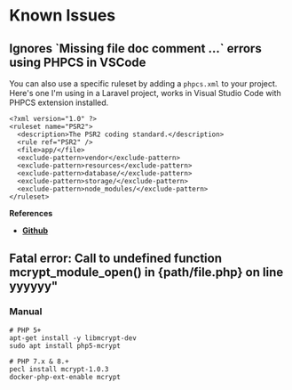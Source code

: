 # Known Issues

## Ignores \`Missing file doc comment ...\` errors using PHPCS in VSCode&#x20;

You can also use a specific ruleset by adding a `phpcs.xml` to your project. Here's one I'm using in a Laravel project, works in Visual Studio Code with PHPCS extension installed.

```
<?xml version="1.0" ?>
<ruleset name="PSR2">
  <description>The PSR2 coding standard.</description>
  <rule ref="PSR2" />
  <file>app/</file>
  <exclude-pattern>vendor</exclude-pattern>
  <exclude-pattern>resources</exclude-pattern>
  <exclude-pattern>database/</exclude-pattern>
  <exclude-pattern>storage/</exclude-pattern>
  <exclude-pattern>node_modules/</exclude-pattern>
</ruleset>
```

**References**

* ****[**Github**](https://github.com/squizlabs/PHP\_CodeSniffer/issues/1348#issuecomment-581181427)****

## **Fatal error: Call to undefined function mcrypt\_module\_open() in {path/file.php} on line yyyyyy"**&#x20;

### Manual

```
# PHP 5+
apt-get install -y libmcrypt-dev
sudo apt install php5-mcrypt

# PHP 7.x & 8.+
pecl install mcrypt-1.0.3
docker-php-ext-enable mcrypt
```
